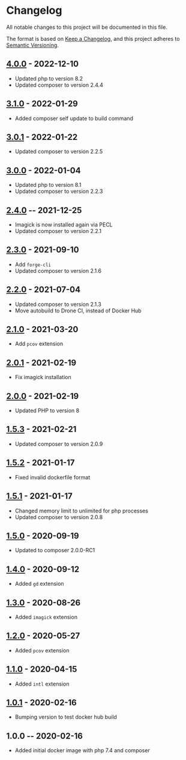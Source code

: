 # Changelog
All notable changes to this project will be documented in this file.

The format is based on [Keep a Changelog](https://keepachangelog.com/en/1.0.0/),
and this project adheres to [Semantic Versioning](https://semver.org/spec/v2.0.0.html).

## [4.0.0] - 2022-12-10
- Updated php to version 8.2
- Updated composer to version 2.4.4

## [3.1.0] - 2022-01-29
- Added composer self update to build command

## [3.0.1] - 2022-01-22
- Updated composer to version 2.2.5

## [3.0.0] - 2022-01-04
- Updated php to version 8.1
- Updated composer to version 2.2.3

## [2.4.0] -- 2021-12-25
- Imagick is now installed again via PECL
- Updated composer to version 2.2.1

## [2.3.0] - 2021-09-10
- Add `forge-cli`
- Updated composer to version 2.1.6

## [2.2.0] - 2021-07-04
- Updated composer to version 2.1.3
- Move autobuild to Drone CI, instead of Docker Hub

## [2.1.0] - 2021-03-20
- Add `pcov` extension

## [2.0.1] - 2021-02-19
- Fix imagick installation

## [2.0.0] - 2021-02-19
- Updated PHP to version 8

## [1.5.3] - 2021-02-21
- Updated composer to version 2.0.9

## [1.5.2] - 2021-01-17
- Fixed invalid dockerfile format

## [1.5.1] - 2021-01-17
- Changed memory limit to unlimited for php processes
- Updated composer to version 2.0.8

## [1.5.0] - 2020-09-19
- Updated to composer 2.0.0-RC1

## [1.4.0] - 2020-09-12
- Added `gd` extension

## [1.3.0] - 2020-08-26
- Added `imagick` extension

## [1.2.0] - 2020-05-27
- Added `pcov` extension

## [1.1.0] - 2020-04-15
- Added `intl` extension

## [1.0.1] - 2020-02-16
- Bumping version to test docker hub build

## 1.0.0 -- 2020-02-16
- Added initial docker image with php 7.4 and composer

[4.0.0]: https://github.com/jkniest/docker-testing-php/compare/3.1.0...4.0.0
[3.1.0]: https://github.com/jkniest/docker-testing-php/compare/3.0.1...3.1.0
[3.0.1]: https://github.com/jkniest/docker-testing-php/compare/3.0.0...3.0.1
[3.0.0]: https://github.com/jkniest/docker-testing-php/compare/2.4.0...3.0.0
[2.4.0]: https://github.com/jkniest/docker-testing-php/compare/2.3.0...2.4.0
[2.3.0]: https://github.com/jkniest/docker-testing-php/compare/2.2.0...2.3.0
[2.2.0]: https://github.com/jkniest/docker-testing-php/compare/2.1.0...2.2.0
[2.1.0]: https://github.com/jkniest/docker-testing-php/compare/2.0.1...2.1.0
[2.0.1]: https://github.com/jkniest/docker-testing-php/compare/2.0.0...2.0.1
[2.0.0]: https://github.com/jkniest/docker-testing-php/compare/1.5.3...2.0.0
[1.5.3]: https://github.com/jkniest/docker-testing-php/compare/1.5.2...1.5.3
[1.5.2]: https://github.com/jkniest/docker-testing-php/compare/1.5.1...1.5.2
[1.5.1]: https://github.com/jkniest/docker-testing-php/compare/1.5.0...1.5.1
[1.5.0]: https://github.com/jkniest/docker-testing-php/compare/1.4.0...1.5.0
[1.4.0]: https://github.com/jkniest/docker-testing-php/compare/1.3.0...1.4.0
[1.3.0]: https://github.com/jkniest/docker-testing-php/compare/1.2.0...1.3.0
[1.2.0]: https://github.com/jkniest/docker-testing-php/compare/1.1.0...1.2.0
[1.1.0]: https://github.com/jkniest/docker-testing-php/compare/1.0.1...1.1.0
[1.0.1]: https://github.com/jkniest/docker-testing-php/compare/1.0.0...1.0.1